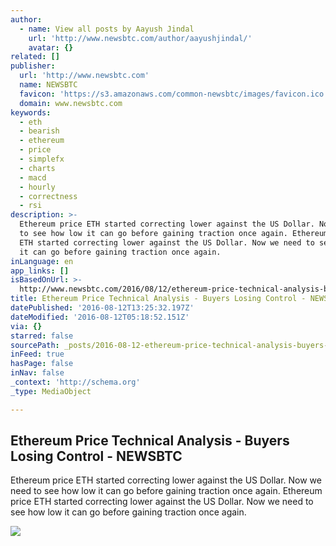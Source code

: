 ```yaml
---
author:
  - name: View all posts by Aayush Jindal
    url: 'http://www.newsbtc.com/author/aayushjindal/'
    avatar: {}
related: []
publisher:
  url: 'http://www.newsbtc.com'
  name: NEWSBTC
  favicon: 'https://s3.amazonaws.com/common-newsbtc/images/favicon.ico'
  domain: www.newsbtc.com
keywords:
  - eth
  - bearish
  - ethereum
  - price
  - simplefx
  - charts
  - macd
  - hourly
  - correctness
  - rsi
description: >-
  Ethereum price ETH started correcting lower against the US Dollar. Now we need
  to see how low it can go before gaining traction once again. Ethereum price
  ETH started correcting lower against the US Dollar. Now we need to see how low
  it can go before gaining traction once again.
inLanguage: en
app_links: []
isBasedOnUrl: >-
  http://www.newsbtc.com/2016/08/12/ethereum-price-technical-analysis-buyers-losing-control/
title: Ethereum Price Technical Analysis - Buyers Losing Control - NEWSBTC
datePublished: '2016-08-12T13:25:32.197Z'
dateModified: '2016-08-12T05:18:52.151Z'
via: {}
starred: false
sourcePath: _posts/2016-08-12-ethereum-price-technical-analysis-buyers-losing-control-.md
inFeed: true
hasPage: false
inNav: false
_context: 'http://schema.org'
_type: MediaObject

---
```

<article style=""><h1>Ethereum Price Technical Analysis - Buyers Losing Control - NEWSBTC</h1><p>Ethereum price ETH started correcting lower against the US Dollar. Now we need to see how low it can go before gaining traction once again. Ethereum price ETH started correcting lower against the US Dollar. Now we need to see how low it can go before gaining traction once again.</p><img src="http://s3.amazonaws.com/main-newsbtc-images/2016/08/12031933/Ethereum10.png" /></article>